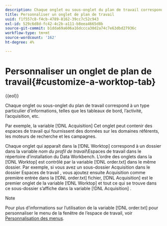```yaml
---
description: Chaque onglet ou sous-onglet du plan de travail correspond à un type particulier d’informations, telles que les tableaux de bord, l’activité, l’acquisition, etc.
title: Personnaliser un onglet de plan de travail
uuid: f1f557c8-f4cb-4789-8162-39cc7c52c943
exl-id: 529c6d8d-fc42-4c2b-a111-b8eea4665d8b
source-git-commit: b1dda69a606a16dccca30d2a74c7e63dbd27936c
workflow-type: tm+mt
source-wordcount: '162'
ht-degree: 4%

---
```


# Personnaliser un onglet de plan de travail{#customize-a-worktop-tab}

{{eol}}

Chaque onglet ou sous-onglet du plan de travail correspond à un type particulier d’informations, telles que les tableaux de bord, l’activité, l’acquisition, etc.

Par exemple, la variable [!DNL Acquisition] Cet onglet peut contenir des espaces de travail qui fournissent des données sur les domaines référents, les moteurs de recherche et les campagnes.

Chaque onglet qui apparaît dans la [!DNL Worktop] correspond à un dossier dans la variable *nom du profil de travail*\Espaces de travail dans le répertoire d’installation du Data Workbench. L’ordre des onglets dans la [!DNL Worktop] est contrôlé par la variable [!DNL order.txt] dans le même dossier. Par exemple, si vous avez un sous-dossier Acquisition dans le dossier Espaces de travail , vous ajoutez ensuite Acquisition comme première entrée dans la [!DNL order.txt] fichier, [!DNL Acquisition] est le premier onglet de la variable [!DNL Worktop] et tout ce qui se trouve dans ce sous-dossier s’affiche dans la variable [!DNL Acquisition] .

>[!NOTE]
>
>Pour plus d’informations sur l’utilisation de la variable [!DNL order.txt] pour personnaliser le menu de la fenêtre de l’espace de travail, voir [Personnalisation des menus](../../../../home/c-get-started/c-intf-anlys-ftrs/c-ctm-menus/c-ctm-menus.md#concept-93d4c09cb7f34cd293b7b64fba1cf894).
